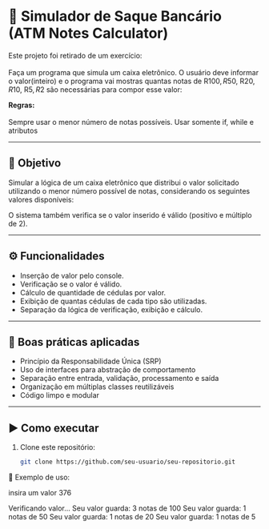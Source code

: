 # 💸 Simulador de Saque Bancário (ATM Notes Calculator)

Este projeto foi retirado de um exercício: <br> <br>
   Faça um programa que simula um caixa eletrônico. O usuário deve informar o valor(inteiro) e o programa
   vai mostras quantas notas de R$100, R$50, R$20, R$10, R$5, R$2 são necessárias para compor esse valor:



<strong> Regras:</strong> <br> <br>
   Sempre usar o menor número de notas possíveis.
   Usar somente if, while e atributos

---

## 🎯 Objetivo

Simular a lógica de um caixa eletrônico que distribui o valor solicitado utilizando o menor número possível de notas, considerando os seguintes valores disponíveis:



O sistema também verifica se o valor inserido é válido (positivo e múltiplo de 2).

---

## ⚙️ Funcionalidades

- Inserção de valor pelo console.
- Verificação se o valor é válido.
- Cálculo de quantidade de cédulas por valor.
- Exibição de quantas cédulas de cada tipo são utilizadas.
- Separação da lógica de verificação, exibição e cálculo.

---

## 🧠 Boas práticas aplicadas

- Princípio da Responsabilidade Única (SRP)
- Uso de interfaces para abstração de comportamento
- Separação entre entrada, validação, processamento e saída
- Organização em múltiplas classes reutilizáveis
- Código limpo e modular

---

## ▶️ Como executar

1. Clone este repositório:
   ```bash
   git clone https://github.com/seu-usuario/seu-repositorio.git

📌 Exemplo de uso:

insira um valor
376

Verificando valor...
Seu valor guarda: 3 notas de 100
Seu valor guarda: 1 notas de 50
Seu valor guarda: 1 notas de 20
Seu valor guarda: 1 notas de 5
